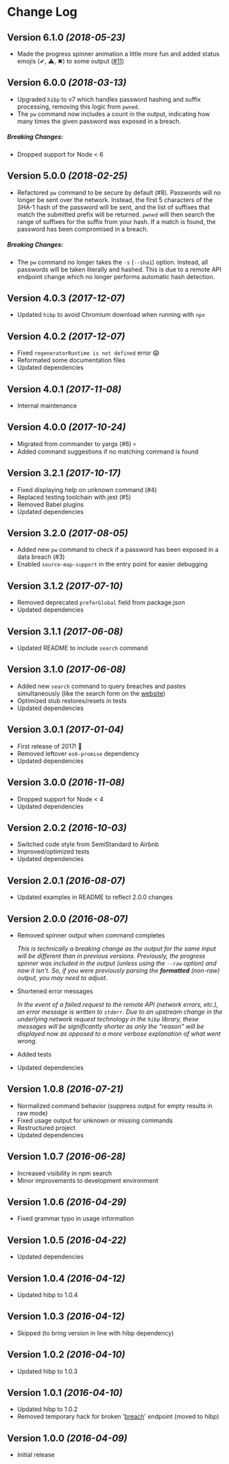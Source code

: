 # Change Log

## Version 6.1.0 _(2018-05-23)_

* Made the progress spinner animation a little more fun and added status emojis
  (✔, ⚠, ✖) to some output ([#11][11])

## Version 6.0.0 _(2018-03-13)_

* Upgraded `hibp` to v7 which handles password hashing and suffix processing,
  removing this logic from `pwned`.
* The `pw` command now includes a count in the output, indicating how many times
  the given password was exposed in a breach.

##### Breaking Changes:

* Dropped support for Node < 6

## Version 5.0.0 _(2018-02-25)_

* Refactored `pw` command to be secure by default (#8). Passwords will no longer
  be sent over the network. Instead, the first 5 characters of the SHA-1 hash of
  the password will be sent, and the list of suffixes that match the submitted
  prefix will be returned. `pwned` will then search the range of suffixes for
  the suffix from your hash. If a match is found, the password has been
  compromised in a breach.

##### Breaking Changes:

* The `pw` command no longer takes the `-s` (`--sha1`) option. Instead, all
  passwords will be taken literally and hashed. This is due to a remote API
  endpoint change which no longer performs automatic hash detection.

## Version 4.0.3 _(2017-12-07)_

* Updated `hibp` to avoid Chromium download when running with `npx`

## Version 4.0.2 _(2017-12-07)_

* Fixed `regeneratorRuntime is not defined` error :scream:
* Reformated some documentation files
* Updated dependencies

## Version 4.0.1 _(2017-11-08)_

* Internal maintenance

## Version 4.0.0 _(2017-10-24)_

* Migrated from commander to yargs (#6) :skull:
* Added command suggestions if no matching command is found

## Version 3.2.1 _(2017-10-17)_

* Fixed displaying help on unknown command (#4)
* Replaced testing toolchain with jest (#5)
* Removed Babel plugins
* Updated dependencies

## Version 3.2.0 _(2017-08-05)_

* Added new `pw` command to check if a password has been exposed in a data
  breach (#3)
* Enabled `source-map-support` in the entry point for easier debugging

## Version 3.1.2 _(2017-07-10)_

* Removed deprecated `preferGlobal` field from package.json
* Updated dependencies

## Version 3.1.1 _(2017-06-08)_

* Updated README to include `search` command

## Version 3.1.0 _(2017-06-08)_

* Added new `search` command to query breaches and pastes simultaneously (like
  the search form on the [website][haveibeenpwned])
* Optimized stub restores/resets in tests
* Updated dependencies

## Version 3.0.1 _(2017-01-04)_

* First release of 2017! :tada:
* Removed leftover `es6-promise` dependency
* Updated dependencies

## Version 3.0.0 _(2016-11-08)_

* Dropped support for Node < 4
* Updated dependencies

## Version 2.0.2 _(2016-10-03)_

* Switched code style from SemiStandard to Airbnb
* Improved/optimized tests
* Updated dependencies

## Version 2.0.1 _(2016-08-07)_

* Updated examples in README to reflect 2.0.0 changes

## Version 2.0.0 _(2016-08-07)_

* Removed spinner output when command completes

  _This is technically a breaking change as the output for the same input will
  be different than in previous versions. Previously, the progress spinner was
  included in the output (unless using the `--raw` option) and now it isn't. So,
  if you were previously parsing the **formatted** (non-raw) output, you may
  need to adjust._

* Shortened error messages

  _In the event of a failed request to the remote API (network errors, etc.), an
  error message is written to `stderr`. Due to an upstream change in the
  underlying network request technology in the `hibp` library, these messages
  will be significantly shorter as only the "reason" will be displayed now as
  opposed to a more verbose explanation of what went wrong._

* Added tests
* Updated dependencies

## Version 1.0.8 _(2016-07-21)_

* Normalized command behavior (suppress output for empty results in raw mode)
* Fixed usage output for unknown or missing commands
* Restructured project
* Updated dependencies

## Version 1.0.7 _(2016-06-28)_

* Increased visibility in npm search
* Minor improvements to development environment

## Version 1.0.6 _(2016-04-29)_

* Fixed grammar typo in usage information

## Version 1.0.5 _(2016-04-22)_

* Updated dependencies

## Version 1.0.4 _(2016-04-12)_

* Updated hibp to 1.0.4

## Version 1.0.3 _(2016-04-12)_

* Skipped (to bring version in line with hibp dependency)

## Version 1.0.2 _(2016-04-10)_

* Updated hibp to 1.0.3

## Version 1.0.1 _(2016-04-10)_

* Updated hibp to 1.0.2
* Removed temporary hack for broken '[breach][singlebreach]' endpoint (moved to
  hibp)

## Version 1.0.0 _(2016-04-09)_

* Initial release

[haveibeenpwned]: https://haveibeenpwned.com
[singlebreach]: https://haveibeenpwned.com/API/v2#SingleBreach
[11]: https://github.com/wKovacs64/pwned/pull/11
